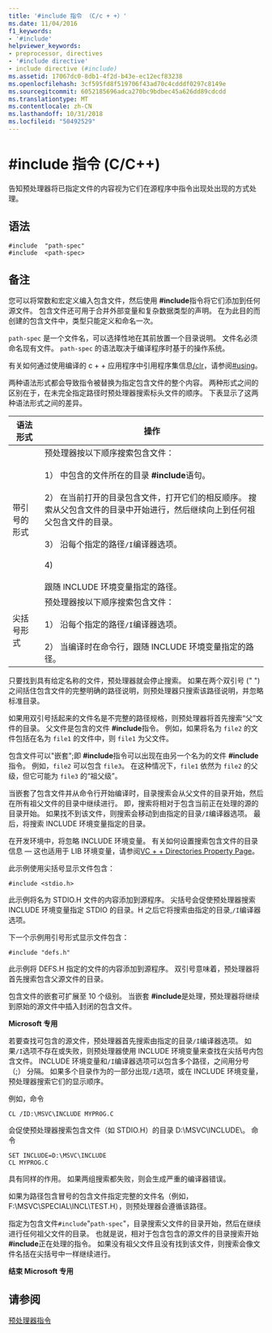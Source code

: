 ```yaml
---
title: '#include 指令 （C/c + +）'
ms.date: 11/04/2016
f1_keywords:
- '#include'
helpviewer_keywords:
- preprocessor, directives
- '#include directive'
- include directive (#include)
ms.assetid: 17067dc0-8db1-4f2d-b43e-ec12ecf83238
ms.openlocfilehash: 3cf595fd8f519706f43ad70c4cdddf0297c8149e
ms.sourcegitcommit: 6052185696adca270bc9bdbec45a626dd89cdcdd
ms.translationtype: MT
ms.contentlocale: zh-CN
ms.lasthandoff: 10/31/2018
ms.locfileid: "50492529"
---
```

# <a name="include-directive-cc"></a>#include 指令 (C/C++)
告知预处理器将已指定文件的内容视为它们在源程序中指令出现处出现的方式处理。

## <a name="syntax"></a>语法

```
#include  "path-spec"
#include  <path-spec>
```

## <a name="remarks"></a>备注

您可以将常数和宏定义编入包含文件，然后使用 **#include**指令将它们添加到任何源文件。 包含文件还可用于合并外部变量和复杂数据类型的声明。 在为此目的而创建的包含文件中，类型只能定义和命名一次。

`path-spec` 是一个文件名，可以选择性地在其前放置一个目录说明。 文件名必须命名现有文件。 `path-spec` 的语法取决于编译程序时基于的操作系统。

有关如何通过使用编译的 c + + 应用程序中引用程序集信息[/clr](../build/reference/clr-common-language-runtime-compilation.md)，请参阅[#using](../preprocessor/hash-using-directive-cpp.md)。

两种语法形式都会导致指令被替换为指定包含文件的整个内容。 两种形式之间的区别在于，在未完全指定路径时预处理器搜索标头文件的顺序。 下表显示了这两种语法形式之间的差异。

|语法形式|操作|
|-----------------|------------|
|带引号的形式|预处理器按以下顺序搜索包含文件：<br /><br /> 1） 中包含的文件所在的目录 **#include**语句。<br /><br /> 2） 在当前打开的目录包含文件，打开它们的相反顺序。 搜索从父包含文件的目录中开始进行，然后继续向上到任何祖父包含文件的目录。<br /><br /> 3） 沿每个指定的路径`/I`编译器选项。<br /><br /> 4)<br /><br /> 跟随 INCLUDE 环境变量指定的路径。|
|尖括号形式|预处理器按以下顺序搜索包含文件：<br /><br /> 1） 沿每个指定的路径`/I`编译器选项。<br /><br /> 2） 当编译时在命令行，跟随 INCLUDE 环境变量指定的路径。|

只要找到具有给定名称的文件，预处理器就会停止搜索。 如果在两个双引号 (" ") 之间括住包含文件的完整明确的路径说明，则预处理器只搜索该路径说明，并忽略标准目录。

如果用双引号括起来的文件名是不完整的路径规格，则预处理器将首先搜索“父”文件的目录。 父文件是包含的文件 **#include**指令。 例如，如果将名为 `file2` 的文件包括在名为 `file1` 的文件中，则 `file1` 为父文件。

包含文件可以"嵌套";即 **#include**指令可以出现在由另一个名为的文件 **#include**指令。 例如，`file2` 可以包含 `file3`。 在这种情况下，`file1` 依然为 `file2` 的父级，但它可能为 `file3` 的“祖父级”。

当嵌套了包含文件并从命令行开始编译时，目录搜索会从父文件的目录开始，然后在所有祖父文件的目录中继续进行。 即，搜索将相对于包含当前正在处理的源的目录开始。 如果找不到该文件，则搜索会移动到由指定的目录`/I`编译器选项。 最后，将搜索 INCLUDE 环境变量指定的目录。

在开发环境中，将忽略 INCLUDE 环境变量。 有关如何设置搜索包含文件的目录信息 — 这也适用于 LIB 环境变量，请参阅[VC + + Directories Property Page](../ide/vcpp-directories-property-page.md)。

此示例使用尖括号显示文件包含：

```
#include <stdio.h>
```

此示例将名为 STDIO.H 文件的内容添加到源程序。 尖括号会促使预处理器搜索 INCLUDE 环境变量指定 STDIO 的目录。H 之后它将搜索由指定的目录,`/I`编译器选项。

下一个示例用引号形式显示文件包含：

```
#include "defs.h"
```

此示例将 DEFS.H 指定的文件的内容添加到源程序。 双引号意味着，预处理器将首先搜索包含父源文件的目录。

包含文件的嵌套可扩展至 10 个级别。 当嵌套 **#include**是处理，预处理器将继续到原始的源文件中插入封闭的包含文件。

**Microsoft 专用**

若要查找可包含的源文件，预处理器首先搜索由指定的目录`/I`编译器选项。 如果`/I`选项不存在或失败，则预处理器使用 INCLUDE 环境变量来查找在尖括号内包含文件。 INCLUDE 环境变量和`/I`编译器选项可以包含多个路径，之间用分号 （;） 分隔。 如果多个目录作为的一部分出现`/I`选项，或在 INCLUDE 环境变量，预处理器搜索它们的显示顺序。

例如，命令

```
CL /ID:\MSVC\INCLUDE MYPROG.C
```

会促使预处理器搜索包含文件（如 STDIO.H）的目录 D:\MSVC\INCLUDE\。 命令

```
SET INCLUDE=D:\MSVC\INCLUDE
CL MYPROG.C
```

具有同样的作用。 如果两组搜索都失败，则会生成严重的编译器错误。

如果为路径包含冒号的包含文件指定完整的文件名（例如，F:\MSVC\SPECIAL\INCL\TEST.H），则预处理器会遵循该路径。

指定为包含文件`#include`"`path-spec`"，目录搜索父文件的目录开始，然后在继续进行任何祖父文件的目录。 也就是说，相对于包含包含的源文件的目录搜索开始 **#include**正在处理的指令。 如果没有祖父文件且没有找到该文件，则搜索会像文件名括在尖括号中一样继续进行。

**结束 Microsoft 专用**

## <a name="see-also"></a>请参阅

[预处理器指令](../preprocessor/preprocessor-directives.md)